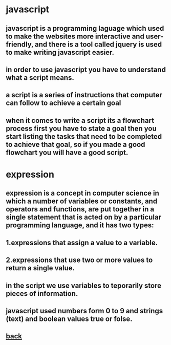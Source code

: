# **javascript**
## **javascript is a programming laguage which used to make the websites more interactive and user-friendly, and there is a tool called jquery is used to make writing javascript easier.**
## **in order to use javascript you have to understand what a script means.**
## **a script is a series of instructions that computer can follow to achieve a certain goal**
## **when it comes to write a script its a flowchart process first you have to state a goal then you start listing the tasks that need to be completed to achieve that goal, so if you made a good flowchart you will have a good script.**
# **expression**
## **expression is a concept in computer science in which a number of variables or constants, and operators and functions, are put together in a single statement that is acted on by a particular programming language, and it has two types:**
## **1.expressions that assign a value to a variable.**
## **2.expressions that use two or more values to return a single value.**
## **in the script we use variables to teporarily store pieces of information.**
## **javascript used numbers form 0 to 9 and strings (text) and boolean values true or folse.**



## [back](README.md)